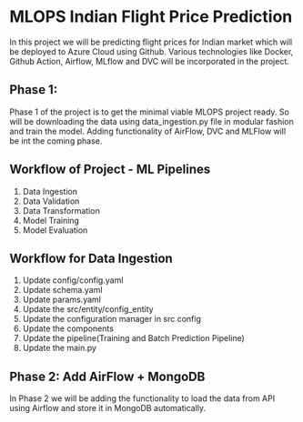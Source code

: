 # MLOPS Indian Flight Price Prediction

In this project we will be predicting flight prices for Indian market which will be deployed to Azure Cloud using Github. Various technologies like Docker, Github Action, Airflow, MLflow and DVC will be incorporated in the project. 

## Phase 1: 
Phase 1 of the project is to get the minimal viable MLOPS project ready. So will be downloading the data using data_ingestion.py file in modular fashion and train the model. Adding functionality of AirFlow, DVC and MLFlow will be int the coming phase. 

## Workflow of Project - ML Pipelines

1. Data Ingestion
2. Data Validation
3. Data Transformation
4. Model Training
5. Model Evaluation

## Workflow for Data Ingestion

1. Update config/config.yaml
2. Update schema.yaml
3. Update params.yaml
4. Update the src/entity/config_entity
5. Update the configuration manager in src config
6. Update the components
7. Update the pipeline(Training and Batch Prediction Pipeline)
8. Update the main.py


## Phase 2: Add AirFlow + MongoDB
In Phase 2 we will be adding the functionality to load the data from API using Airflow and store it in MongoDB automatically. 